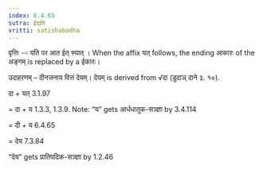 ```yaml
---
index: 6.4.65
sutra: ईद्यति
vritti: satishabodha
---
```






वृत्तिः --ः यति पर आत ईत् स्यात् । When the affix यत् follows, the ending आकारः of the अङ्गम् is replaced by a ईकारः।


उदाहरणम् – दीनजनाय वित्तं देयम्। देयम् is derived from √दा (डुदाञ् दाने ३. १०).


दा + यत् 3.1.97

= दा + य 1.3.3, 1.3.9. Note: “य” gets आर्धधातुक-सञ्ज्ञा by 3.4.114

= दी + य 6.4.65

= देय 7.3.84

“देय” gets प्रातिपदिक-सञ्ज्ञा by 1.2.46

